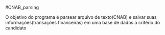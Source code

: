 #CNAB_parsing

 O objetivo do programa é parsear arquivo de texto(CNAB) e salvar suas informações(transações financeiras) em uma base de dados a critério do candidato
